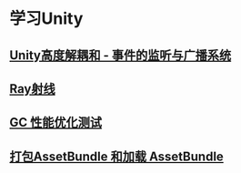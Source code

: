 
# 学习Unity

## [Unity高度解耦和 - 事件的监听与广播系统](./Assets/Scenes/Events/README.md)

## [Ray射线](./Assets/Scenes/Ray/RayTest.cs)

## [GC 性能优化测试](./Assets/Scenes/GC/GCTest.cs)

## [打包AssetBundle 和加载 AssetBundle](./Assets/Scenes/LoadFormFileAssetBundle/README.md)